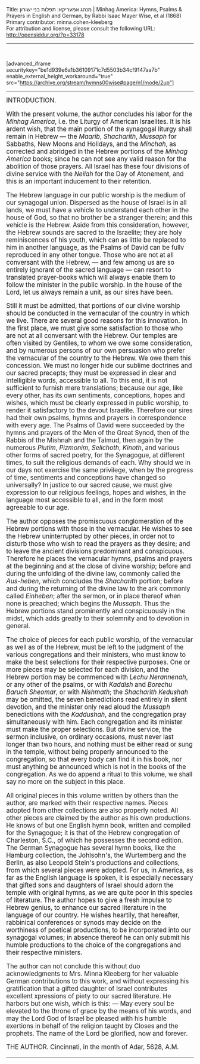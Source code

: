 <html>
<head></head>
<body>
Title: מנהג אמעריקא: תפלות בני ישורון | Minhag America: Hymns, Psalms & Prayers in English and German, by Rabbi Isaac Mayer Wise, et al (1868)<br />
Primary contributor: minna.cohen-kleeberg<br />
For attribution and license, please consult the following URL: <a href="http://opensiddur.org/?p=33178">http://opensiddur.org/?p=33178</a>
<p />
<hr />

&nbsp;

[advanced_iframe securitykey="be1d939e6a1b36109171c7d5503b34cf9147aa7b" enable_external_height_workaround="true" src="https://archive.org/stream/hymns00wise#page/n1/mode/2up"]

<hr />

<div class="english" style="font-size: 1.2em;">
INTRODUCTION. 

With the present volume, the author concludes his labor for the <em>Minhag America</em>, i.e. the Liturgy of American Israelites. It is his ardent wish, that the main portion of the synagogal liturgy shall remain in Hebrew — the <em>Maarib</em>, <em>Shacharith</em>, <em>Mussaph </em>for Sabbaths, New Moons and Holidays, and the <em>Minchah</em>, as corrected and abridged in the Hebrew portions of the <em>Minhag America</em> books; since he can not see any valid reason for the abolition of those prayers. All Israel has these four divisions of divine service with the <em>Neilah</em> for the Day of Atonement, and this is an important inducement to their retention. 

The Hebrew language in our public worship is the medium of our synagogal union. Dispersed as the house of Israel is in all lands, we must have a vehicle to understand each other in the house of God, so that no brother be a stranger therein; and this vehicle is the Hebrew. Aside from this consideration, however, the Hebrew sounds are sacred to the Israelite; they are holy reminiscences of his youth, which can as little be replaced to him in another language, as the Psalms of David can be fullv reproduced in any other tongue. Those who are not at all conversant with the Hebrew, — and few among us are so entirely ignorant of the sacred language — can resort to translated prayer-books which will always enable them to follow the minister in the public worship. In the house of the Lord, let us always remain a unit, as our sires have been. 

Still it must be admitted, that portions of our divine worship should be conducted in the vernacular of the country in which we live. There are several good reasons for this innovation. In the first place, we must give some satisfaction to those who are not at all conversant with the Hebrew. Our temples are often visited by Gentiles, to whom we owe some consideration, and by numerous persons of our own persuasion who prefer the vernacular of the country to the Hebrew. We owe them this concession. We must no longer hide our sublime doctrines and our sacred precepts; they must be expressed in clear and intelligible words, accessible to all. To this end, it is not sufficient to furnish mere translations; because our age, like every other, has its own sentiments, conceptions, hopes and wishes, which must be clearly expressed in public worship, to render it satisfactory to the devout Israelite. Therefore our sires had their own psalms, hymns and prayers in correspondence with every age. The Psalms of David were succeeded by the hymns and prayers of the Men of the Great Synod, then of the Rabbis of the Mishnah and the Talmud, then again by the numerous <em>Piutim</em>, <em>Pizmonim</em>, <em>Selichoth</em>, <em>Kinoth</em>, and various other forms of sacred poetry, for the Synagogue, at different times, to suit the religious demands of each. Why should we in our days not exercise the same privilege, when by the progress of time, sentiments and conceptions have changed so universally? In justice to our sacred cause, we must give expression to our religious feelings, hopes and wishes, in the language most accessible to all, and in the form most agreeable to our age. 

The author opposes the promiscuous conglomeration of the Hebrew portions with those in the vernacular. He wishes to see the Hebrew uninterrupted by other pieces, in order not to disturb those who wish to read the prayers as they desire; and to leave the ancient divisions predominant and conspicuous. Therefore he places the vernacular hymns, psalms and prayers at the beginning and at the close of divine worship; before and during the unfolding of the divine law, commonly called the <em>Aus-heben</em>, which concludes the <em>Shacharith</em> portion; before and during the returning of the divine law to the ark commonly called <em>Einheben</em>; after the sermon, or in place thereof when none is preached; which begins the <em>Mussaph</em>. Thus the Hebrew portions stand prominently and conspicuously in the midst, which adds greatly to their solemnity and to devotion in general. 

The choice of pieces for each public worship, of the vernacular as well as of the Hebrew, must be left to the judgment of the various congregations and their ministers, who must know to make the best selections for their respective purposes. One or more pieces may be selected for each division, and the Hebrew portion may be commenced with <em>Lechu Nerannenah</em>, or any other of the psalms, or with <em>Kaddish</em> and <em>Borechu Baruch Sheomar</em>, or with <em>Nishmath</em>; the <em>Shacharith Kedushah</em> may be omitted, the seven benedictions read entirely in silent devotion, and the minister only read aloud the <em>Mussaph</em> benedictions with the <em>Kaddushah</em>, and the congregation pray simultaneously with him. Each congregation and its minister must make the proper selections. But divine service, the sermon inclusive, on ordinary occasions, must never last longer than two hours, and nothing must be either read or sung in the temple, without being properly announced to the congregation, so that every body can find it in his book, nor must anything be announced which is not in the books of the congregation. As we do append a ritual to this volume, we shall say no more on the subject in this place. 

All original pieces in this volume written by others than the author, are marked with their respective names. Pieces adopted from other collections are also properly noted. All other pieces are claimed by the author as his own productions. He knows of but one English hymn book, written and compiled for the Synagogue; it is that of the Hebrew congregation of Charleston, S.C., of which he possesses the second edition. The German Synagogue has several hymn books, like the Hamburg collection, the Johlsohn's, the Wurtemberg and the Berlin, as also Leopold Stein's productions and collections, from which several pieces were adopted. For us, in America, as far as the English language is spoken, it is especially necessary that gifted sons and daughters of Israel should adorn the temple with original hymns, as we are quite poor in this species of literature. The author hopes to give a fresh impulse to Hebrew genius, to enhance our sacred literature in the language of our country. He wishes heartily, that hereafter, rabbinical conferences or synods may decide on the worthiness of poetical productions, to be incorporated into our synagogal volumes; in absence thereof he can only submit his humble productions to the choice of the congregations and their respective ministers. 

The author can not conclude this without duo acknowledgments to Mrs. Minna Kleeberg for her valuable German contributions to this work, and without expressing his gratification that a gifted daughter of Israel contributes excellent xpressions of piety to our sacred literature. He harbors but one wish, which is this: — May every soul be elevated to the throne of grace by the means of his words, and may the Lord God of Israel be pleased with his humble exertions in behalf of the religion taught by Closes and the prophets. The name of the Lord be glorified, now and forever. 

THE AUTHOR. 
Cincinnati, in the month of Adar, 
5628, A.M. 
</div>

<hr />

&nbsp;
</body>
</html>